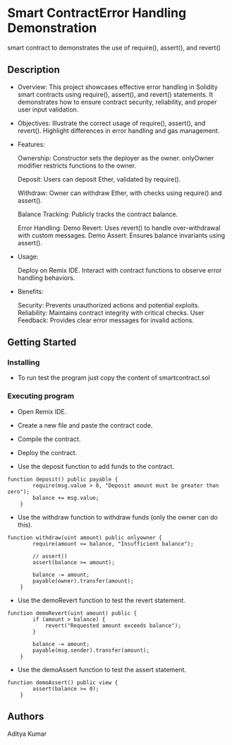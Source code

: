 # Smart ContractError Handling Demonstration

smart contract to demonstrates the use of require(), assert(), and revert()

## Description

* Overview: This project showcases effective error handling in Solidity smart contracts using require(), assert(), and revert() statements. It demonstrates how to ensure contract security, reliability, and proper user input validation.

* Objectives: Illustrate the correct usage of require(), assert(), and revert().
Highlight differences in error handling and gas management.


* Features:

  Ownership:  Constructor sets the deployer as the owner.
  onlyOwner modifier restricts functions to the owner.
  
  Deposit: Users can deposit Ether, validated by require().
  
  Withdraw: Owner can withdraw Ether, with checks using require() and assert().
  
  Balance Tracking: Publicly tracks the contract balance.
  
  Error Handling:
    Demo Revert: Uses revert() to handle over-withdrawal with custom messages.
    Demo Assert: Ensures balance invariants using assert().

    
* Usage:

  Deploy on Remix IDE.
  Interact with contract functions to observe error handling behaviors.

* Benefits:

  Security: Prevents unauthorized actions and potential exploits.
  Reliability: Maintains contract integrity with critical checks.
  User Feedback: Provides clear error messages for invalid actions.

## Getting Started

### Installing

* To run test the program just copy the content of smartcontract.sol

### Executing program

* Open Remix IDE.
* Create a new file and paste the contract code.
* Compile the contract.
* Deploy the contract.
  
* Use the deposit function to add funds to the contract.
```
function deposit() public payable {
        require(msg.value > 0, "Deposit amount must be greater than zero");
        balance += msg.value;
    }

```
* Use the withdraw function to withdraw funds (only the owner can do this).
```
function withdraw(uint amount) public onlyowner {
        require(amount <= balance, "Insufficient balance");
        
        // assert()
        assert(balance >= amount);

        balance -= amount;
        payable(owner).transfer(amount);
    }
```
* Use the demoRevert function to test the revert statement.
```
function demoRevert(uint amount) public {
        if (amount > balance) {
            revert("Requested amount exceeds balance");
        }
        
        balance -= amount;
        payable(msg.sender).transfer(amount);
    }
```
* Use the demoAssert function to test the assert statement.
```
function demoAssert() public view {
        assert(balance >= 0);
    }
```






## Authors

Aditya Kumar
